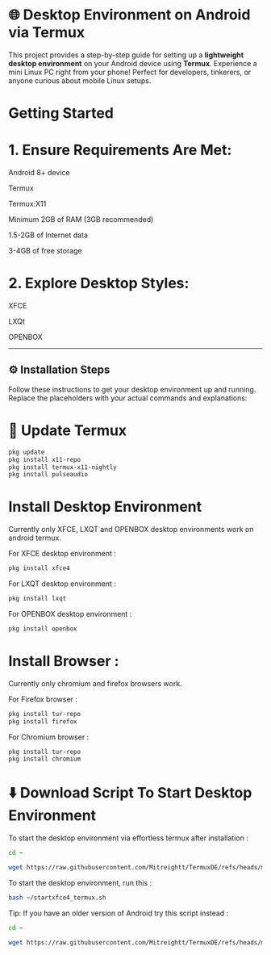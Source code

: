 # 🌐 Desktop Environment on Android via Termux

This project provides a step-by-step guide for setting up a **lightweight desktop environment** on your Android device using **Termux**. Experience a mini Linux PC right from your phone! Perfect for developers, tinkerers, or anyone curious about mobile Linux setups.

# Getting Started
# 1. Ensure Requirements Are Met:

Android 8+ device

Termux

Termux:X11

Minimum 2GB of RAM (3GB recommended)

1.5-2GB of Internet data

3-4GB of free storage

# 2. Explore Desktop Styles:

XFCE

LXQt

OPENBOX

---

## ⚙️ Installation Steps

Follow these instructions to get your desktop environment up and running. Replace the placeholders with your actual commands and explanations:

# 🔄 Update Termux

```bash
pkg update
pkg install x11-repo
pkg install termux-x11-nightly
pkg install pulseaudio
```

# Install Desktop Environment
Currently only XFCE, LXQT and OPENBOX desktop environments work on android termux.

For XFCE desktop environment :
```bash
pkg install xfce4
```
For LXQT desktop environment :
```bash
pkg install lxqt
```
For OPENBOX desktop environment :
```bash
pkg install openbox
```

# Install Browser :
Currently only chromium and firefox browsers work.

For Firefox browser :
```bash
pkg install tur-repo
pkg install firefox
```
For Chromium browser :
```bash
pkg install tur-repo
pkg install chromium
```
# ⬇️ Download Script To Start Desktop Environment
To start the desktop environment via effortless termux after installation :
```bash
cd ~

wget https://raw.githubusercontent.com/Mitreightt/TermuxDE/refs/heads/main/Script
```
To start the desktop environment, run this :
```bash
bash ~/startxfce4_termux.sh
```
Tip: If you have an older version of Android try this script instead :
```bash
cd ~

wget https://raw.githubusercontent.com/Mitreightt/TermuxDE/refs/heads/main/script
```
